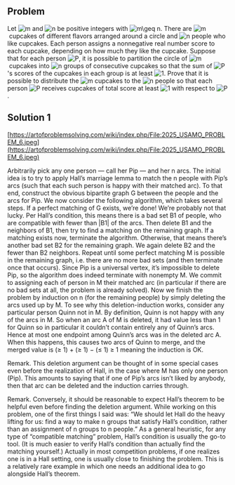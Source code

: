 ## Problem

Let ![$m$](https://latex.artofproblemsolving.com/f/5/0/f5047d1e0cbb50ec208923a22cd517c55100fa7b.png) and ![$n$](https://latex.artofproblemsolving.com/1/7/4/174fadd07fd54c9afe288e96558c92e0c1da733a.png) be positive integers with ![$m\geq n$](https://latex.artofproblemsolving.com/0/5/9/0597f7445e43607df112da8796f2f23d43940c53.png). There are ![$m$](https://latex.artofproblemsolving.com/f/5/0/f5047d1e0cbb50ec208923a22cd517c55100fa7b.png) cupcakes of different flavors arranged around a circle and ![$n$](https://latex.artofproblemsolving.com/1/7/4/174fadd07fd54c9afe288e96558c92e0c1da733a.png) people who like cupcakes. Each person assigns a nonnegative real number score to each cupcake, depending on how much they like the cupcake. Suppose that for each person ![$P$](https://latex.artofproblemsolving.com/4/b/4/4b4cade9ca8a2c8311fafcf040bc5b15ca507f52.png), it is possible to partition the circle of ![$m$](https://latex.artofproblemsolving.com/f/5/0/f5047d1e0cbb50ec208923a22cd517c55100fa7b.png) cupcakes into ![$n$](https://latex.artofproblemsolving.com/1/7/4/174fadd07fd54c9afe288e96558c92e0c1da733a.png) groups of consecutive cupcakes so that the sum of ![$P$](https://latex.artofproblemsolving.com/4/b/4/4b4cade9ca8a2c8311fafcf040bc5b15ca507f52.png)'s scores of the cupcakes in each group is at least ![$1$](https://latex.artofproblemsolving.com/d/c/e/dce34f4dfb2406144304ad0d6106c5382ddd1446.png). Prove that it is possible to distribute the ![$m$](https://latex.artofproblemsolving.com/f/5/0/f5047d1e0cbb50ec208923a22cd517c55100fa7b.png) cupcakes to the ![$n$](https://latex.artofproblemsolving.com/1/7/4/174fadd07fd54c9afe288e96558c92e0c1da733a.png) people so that each person ![$P$](https://latex.artofproblemsolving.com/4/b/4/4b4cade9ca8a2c8311fafcf040bc5b15ca507f52.png) receives cupcakes of total score at least ![$1$](https://latex.artofproblemsolving.com/d/c/e/dce34f4dfb2406144304ad0d6106c5382ddd1446.png) with respect to ![$P$](https://latex.artofproblemsolving.com/4/b/4/4b4cade9ca8a2c8311fafcf040bc5b15ca507f52.png).

## Solution 1

[https://artofproblemsolving.com/wiki/index.php/File:2025_USAMO_PROBLEM_6.jpeg](https://artofproblemsolving.com/wiki/index.php/File:2025_USAMO_PROBLEM_6.jpeg)

Arbitrarily pick any one person — call her Pip — and her n arcs. The initial idea is to try to apply Hall’s marriage lemma to match the n people with Pip’s arcs (such that each such person is happy with their matched arc). To that end, construct the obvious bipartite graph G between the people and the arcs for Pip. We now consider the following algorithm, which takes several steps. If a perfect matching of G exists, we’re done! We’re probably not that lucky. Per Hall’s condition, this means there is a bad set B1 of people, who are compatible with fewer than |B1| of the arcs. Then delete B1 and the neighbors of B1, then try to find a matching on the remaining graph. If a matching exists now, terminate the algorithm. Otherwise, that means there’s another bad set B2 for the remaining graph. We again delete B2 and the fewer than B2 neighbors. Repeat until some perfect matching M is possible in the remaining graph, i.e. there are no more bad sets (and then terminate once that occurs). Since Pip is a universal vertex, it’s impossible to delete Pip, so the algorithm does indeed terminate with nonempty M. We commit to assigning each of person in M their matched arc (in particular if there are no bad sets at all, the problem is already solved). Now we finish the problem by induction on n (for the remaining people) by simply deleting the arcs used up by M. To see why this deletion-induction works, consider any particular person Quinn not in M. By definition, Quinn is not happy with any of the arcs in M. So when an arc A of M is deleted, it had value less than 1 for Quinn so in particular it couldn’t contain entirely any of Quinn’s arcs. Hence at most one endpoint among Quinn’s arcs was in the deleted arc A. When this happens, this causes two arcs of Quinn to merge, and the merged value is (≥ 1) + (≥ 1) − (≤ 1) ≥ 1 meaning the induction is OK.

Remark. This deletion argument can be thought of in some special cases even before the realization of Hall, in the case where M has only one person (Pip). This amounts to saying that if one of Pip’s arcs isn’t liked by anybody, then that arc can be deleted and the induction carries through.

Remark. Conversely, it should be reasonable to expect Hall’s theorem to be helpful even before finding the deletion argument. While working on this problem, one of the first things I said was: “We should let Hall do the heavy lifting for us: find a way to make n groups that satisfy Hall’s condition, rather than an assignment of n groups to n people.” As a general heuristic, for any type of “compatible matching” problem, Hall’s condition is usually the go-to tool. (It is much easier to verify Hall’s condition than actually find the matching yourself.) Actually in most competition problems, if one realizes one is in a Hall setting, one is usually close to finishing the problem. This is a relatively rare example in which one needs an additional idea to go alongside Hall’s theorem.